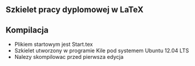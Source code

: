 ## Szkielet pracy dyplomowej w LaTeX

## Kompilacja
* Plikiem startowym jest Start.tex
* Szkielet utworzony w programie Kile pod systemem Ubuntu 12.04 LTS
* Nalezy skompilowac przed pierwsza edycja
